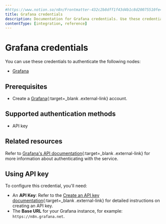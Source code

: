 ```yaml
---
#https://www.notion.so/n8n/Frontmatter-432c2b8dff1f43d4b1c8d20075510fe4
title: Grafana credentials
description: Documentation for Grafana credentials. Use these credentials to authenticate Grafana in n8n, a workflow automation platform.
contentType: [integration, reference]
---
```


# Grafana credentials

You can use these credentials to authenticate the following nodes:

- [Grafana](/integrations/builtin/app-nodes/n8n-nodes-base.grafana.md)

## Prerequisites

- Create a [Grafana](https://grafana.com/){:target=_blank .external-link} account.

## Supported authentication methods

- API key

## Related resources

Refer to [Grafana's API documentation](https://grafana.com/docs/grafana/latest/developers/http_api/){:target=_blank .external-link} for more information about authenticating with the service.

## Using API key

To configure this credential, you'll need:

- An **API Key**: Refer to the [Create an API key documentation](https://grafana.com/docs/grafana/latest/administration/api-keys/#create-an-api-key){:target=_blank .external-link} for detailed instructions on creating an API key.
- The **Base URL** for your Grafana instance, for example: `https://n8n.grafana.net`.

